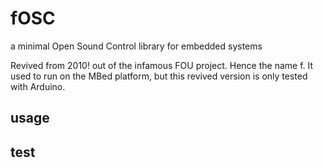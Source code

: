 # fOSC
a minimal Open Sound Control library for embedded systems

Revived from 2010! out of the infamous FOU project. Hence the name f. It used to run on the MBed platform, but this revived version is only tested with Arduino.

## usage 

## test



